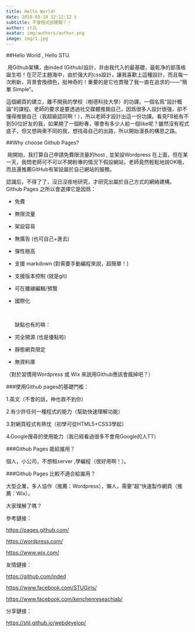 ```yaml
---
title: Hello World!
date: 2018-03-10 12:12:12 z
subtitle: 不會程式卻硬闖？！
author: stJL
avatar: img/authors/author.png
image: img/1.jpg
---
```


##Hello World , Hello STU.

​	用Github架構，由inded (Github)設計，并由我代入的最基礎，最乾净的部落格誕生啦！在茫茫主題海中，由於强大的css設計，讓我喜歡上這種設計，而且每一次刷新，背景會換顔色，挺神奇的！重要的是它也貫徹了我一直在追求的——“簡單 Simple”。

​	這個網頁的建立，離不開我的學校（樹德科技大學）的功課。一個名爲“設計概論”的課程。老師的要求是要透過社交媒體推銷自己，因爲很多人設計很强，卻不懂得推銷自己（我超級認同啊！），所以老師才設計出這一份功課。看見FB衹有不到50位好友的我，如果開了一個粉專，哪會有多少人給一個like呢？雖然沒有程式底子，但又想與衆不同的我，想找尋自己的出路，所以開始漫長的構思之路。

##Why choose Github Pages?

​	剛開始，我打算自己申請免費限流量的host , 並架設Wordpress 在上面，但在某一天，我問老師可不可以不開粉專的情況下假設網站，老師竟然輕鬆地說OK哦，而且還推薦GitHub有架設屬於自己網站的服務。

​	認識后，不得了了，沒日沒夜地研究，才研究出屬於自己方式的網絡建構。Github Pages 之所以會選擇它是因爲：

- 免費

- 無限流量

- 架設容易

- 無廣告 (也可自己+進去)

- 彈性極高

- 支援 markdown (對需要手動編程來説，超簡單！)

- 支援版本控制 (就是git)

- 可在離線編輯/預覽

- 國際化

   ​

   缺點也有的嘛：

- 完全開源 (也是優點啦)

- 靜態網頁限定

- 無資料庫

（對於習慣用Wordpress 或 Wix 來説用Github應該會瘋掉吧？）



###使用Github pages的基礎門檻：

1.英文（不會的話，神也救不到你）

2.有少許任何一種程式的能力（幫助快速理解功能）

3.對網頁程式有熱忱（初學可從HTML5+CSS3學起）

4.Google搜尋的使用能力（我已經看過很多不會用Google的人TT）



###Github Pages 能給誰用？

個人，小公司，不想租server ,學編程（很好用啊！）。



###Github Pages 比較不適合給誰用？

大型企業，多人協作（推薦：Wordpress），懶人，需要”超“快速製作網頁（推薦：Wix）。



大家理解了嗎？

參考鏈接：

https://pages.github.com/

https://wordpress.com/

https://www.wix.com/

友情鏈接：

https://github.com/inded

https://www.facebook.com/STUGirls/ 

https://www.facebook.com/kenchenreseachlab/

分享鏈接：

https://stjl.github.io/webdevelop/
